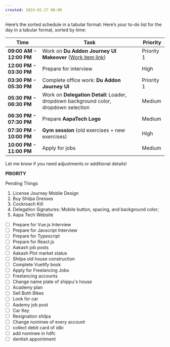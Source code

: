 ```yaml
---
created: 2024-02-27 00:08
---
```

Here’s the sorted schedule in a tabular format:
Here’s your to-do list for the day in a tabular format, sorted by time:

|**Time**|**Task**|**Priority**|
|---|---|---|
|**09:00 AM - 12:00 PM**|Work on **Du Addon Journey UI Makeover** ([Work item link](https://devops.det.gov.ae/DefaultCollection/IID/_workitems/edit/71714/))|Priority 1|
|**12:00 PM - 03:30 PM**|Prepare for interview|High|
|**03:30 PM - 05:30 PM**|Complete office work: **Du Addon Journey UI**|Priority 1|
|**05:30 PM - 06:30 PM**|Work on **Delegation Detail:** Loader, dropdown background color, dropdown selection|Medium|
|**06:30 PM - 07:30 PM**|Prepare **AapaTech Logo**|Medium|
|**07:30 PM - 10:00 PM**|**Gym session** (old exercises + new exercises)|High|
|**10:00 PM - 11:00 PM**|Apply for jobs|Medium|

Let me know if you need adjustments or additional details!


**PRIORITY**


Pending Things

1. License Journey Mobile Design
2. Buy Shilpa Dresses
3. Cockroach Kill
4. Delegation Signatures: Mobile button, spacing, and background color;
5. Aapa Tech Website

- [ ] Prepare for Vue.js Interview
- [ ] Prepare for Javscript Interview
- [ ] Prepare for Typescript
- [ ] Prepare for React.js
- [ ] Aakash job posts
- [ ] Aakash Plot market status
- [ ] Shilpa old house construction
- [ ] Complete Vuetify book
- [ ] Apply for Freelancing Jobs
- [ ] Freelancing accounts
- [ ] Change name plate of shippu's house
- [ ] Academy plan
- [ ] Sell Both Bikes
- [ ] Look for car
- [ ] Aademy job post
- [ ] Car Key
- [ ] Resignation shilpa
- [ ] Change nominee of every account
- [ ] collect debit card of idbi
- [ ] add nominee in hdfc
- [ ] dentish appointment